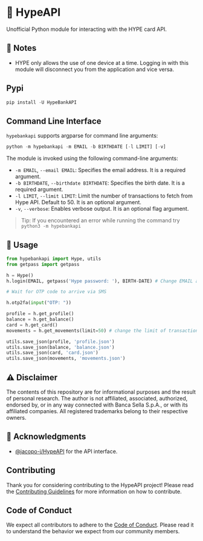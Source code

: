 # 🌟 HypeAPI

Unofficial Python module for interacting with the HYPE card API.

## 📝 Notes
- HYPE only allows the use of one device at a time. Logging in with this module will disconnect you from the application and vice versa.

## Pypi
```python
pip install -U HypeBankAPI
```

## Command Line Interface
`hypebankapi` supports argparse for command line arguments:
```python
python -m hypebankapi -m EMAIL -b BIRTHDATE [-l LIMIT] [-v]
```
The module is invoked using the following command-line arguments:
- `-m EMAIL`, `--email EMAIL`: Specifies the email address. It is a required argument.
- `-b BIRTHDATE`, `--birthdate BIRTHDATE`: Specifies the birth date. It is a required argument.
- `-l LIMIT`, `--limit LIMIT`: Limit the number of transactions to fetch from Hype API. Default to 50. It is an optional argument.
- `-v`, `--verbose`: Enables verbose output. It is an optional flag argument.
>Tip: If you encountered an error while running the command try `python3 -m hypebankapi`

## 🚀 Usage
```python
from hypebankapi import Hype, utils
from getpass import getpass

h = Hype()
h.login(EMAIL, getpass('Hype password: '), BIRTH-DATE) # Change EMAIL and BIRTH-DATE

# Wait for OTP code to arrive via SMS

h.otp2fa(input("OTP: "))

profile = h.get_profile()
balance = h.get_balance()
card = h.get_card()
movements = h.get_movements(limit=50) # change the limit of transactions fetched

utils.save_json(profile, 'profile.json')
utils.save_json(balance, 'balance.json')
utils.save_json(card, 'card.json')
utils.save_json(movements, 'movements.json')
```

## ⚠️ Disclaimer
The contents of this repository are for informational purposes and the result of personal research. The author is not affiliated, associated, authorized, endorsed by, or in any way connected with Banca Sella S.p.A., or with its affiliated companies. All registered trademarks belong to their respective owners.

## 🙏 Acknowledgments
- [@jacopo-j/HypeAPI](https://github.com/jacopo-j/HypeAPI) for the API interface.

## Contributing
Thank you for considering contributing to the HypeAPI project! Please read the [Contributing Guidelines](CONTRIBUTING.md) for more information on how to contribute.

## Code of Conduct
We expect all contributors to adhere to the [Code of Conduct](CODE_OF_CONDUCT.md). Please read it to understand the behavior we expect from our community members.